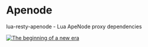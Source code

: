 Apenode
====

lua-resty-apenode - Lua ApeNode proxy dependencies


[![The beginning of a new era](http://img.youtube.com/vi/U2iiPpcwfCA/0.jpg)](http://www.youtube.com/watch?v=U2iiPpcwfCA)
